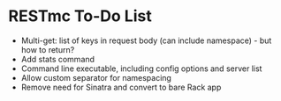 # RESTmc To-Do List

* Multi-get: list of keys in request body (can include namespace) - but how to return?
* Add stats command
* Command line executable, including config options and server list
* Allow custom separator for namespacing
* Remove need for Sinatra and convert to bare Rack app
